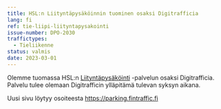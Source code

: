 ```yaml
---
title: HSL:n Liityntäpysäköinnin tuominen osaksi Digitrafficia
lang: fi
ref: tie-liipi-liityntapysakointi
issue-number: DPO-2030
traffictypes:
  - Tieliikenne
status: valmis
date: 2023-03-01
---
```


Olemme tuomassa HSL:n [Liityntäpysäköinti](https://liipi.hsl.fi/hubs) -palvelun osaksi Digitrafficia. Palvelu tulee olemaan Digitrafficin ylläpitämä tulevan syksyn aikana.

Uusi sivu löytyy osoiteesta https://parking.fintraffic.fi
